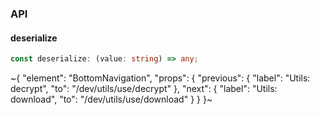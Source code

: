 

### API

#### deserialize

```ts
const deserialize: (value: string) => any;
```


~{
  "element": "BottomNavigation",
  "props": {
    "previous": {
      "label": "Utils: decrypt",
      "to": "/dev/utils/use/decrypt"
    },
    "next": {
      "label": "Utils: download",
      "to": "/dev/utils/use/download"
    }
  }
}~